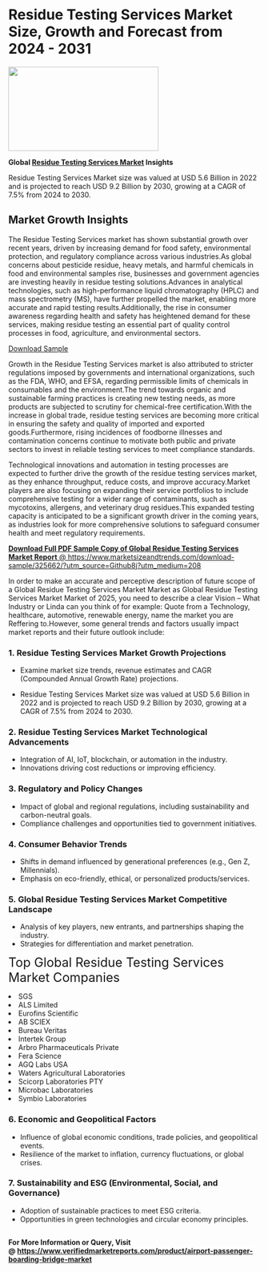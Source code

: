 <H1>Residue Testing Services Market Size, Growth and Forecast from 2024 - 2031</H1><img class="aligncenter size-medium wp-image-584254" src="https://thirdeyenews.in/wp-content/uploads/2024/09/Global-Market-Research-300x168.jpeg" alt="" width="300" height="168" /><p><strong>Global&nbsp;<a href="https://www.marketsizeandtrends.com/download-sample/325662/?utm_source=Github8j?utm_medium=208">Residue Testing Services Market</a> Insights</strong></p><p>Residue Testing Services Market size was valued at USD 5.6 Billion in 2022 and is projected to reach USD 9.2 Billion by 2030, growing at a CAGR of 7.5% from 2024 to 2030.</p><p><h2>Market Growth Insights</h2> <p>The Residue Testing Services market has shown substantial growth over recent years, driven by increasing demand for food safety, environmental protection, and regulatory compliance across various industries.As global concerns about pesticide residue, heavy metals, and harmful chemicals in food and environmental samples rise, businesses and government agencies are investing heavily in residue testing solutions.Advances in analytical technologies, such as high-performance liquid chromatography (HPLC) and mass spectrometry (MS), have further propelled the market, enabling more accurate and rapid testing results.Additionally, the rise in consumer awareness regarding health and safety has heightened demand for these services, making residue testing an essential part of quality control processes in food, agriculture, and environmental sectors.</p> <p><a href="#">Download Sample</a></p> <p>Growth in the Residue Testing Services market is also attributed to stricter regulations imposed by governments and international organizations, such as the FDA, WHO, and EFSA, regarding permissible limits of chemicals in consumables and the environment.The trend towards organic and sustainable farming practices is creating new testing needs, as more products are subjected to scrutiny for chemical-free certification.With the increase in global trade, residue testing services are becoming more critical in ensuring the safety and quality of imported and exported goods.Furthermore, rising incidences of foodborne illnesses and contamination concerns continue to motivate both public and private sectors to invest in reliable testing services to meet compliance standards.</p> <p>Technological innovations and automation in testing processes are expected to further drive the growth of the residue testing services market, as they enhance throughput, reduce costs, and improve accuracy.Market players are also focusing on expanding their service portfolios to include comprehensive testing for a wider range of contaminants, such as mycotoxins, allergens, and veterinary drug residues.This expanded testing capacity is anticipated to be a significant growth driver in the coming years, as industries look for more comprehensive solutions to safeguard consumer health and meet regulatory requirements.</p> <p><a href="#"></p><p><span class=""><strong>Download Full PDF Sample Copy of Global Residue Testing Services Market Report</strong> @ <a href="https://www.marketsizeandtrends.com/download-sample/325662/?utm_source=Github8j?utm_medium=208" target="_blank">https://www.marketsizeandtrends.com/download-sample/325662/?utm_source=Github8j?utm_medium=208</a></span></p><p>In order to make an accurate and perceptive description of future scope of a Global&nbsp;Residue Testing Services Market Market as Global&nbsp;Residue Testing Services Market Market of 2025, you need to describe a clear Vision &ndash; What Industry or Linda can you think of for example: Quote from a Technology, healthcare, automotive, renewable energy, name the market you are Reffering to.However, some general trends and factors usually impact market reports and their future outlook include:</p><h3>1.&nbsp;<strong>Residue Testing Services Market Growth Projections</strong></h3><ul><li>Examine market size trends, revenue estimates and CAGR (Compounded Annual Growth Rate) projections.</li><li><p>Residue Testing Services Market size was valued at USD 5.6 Billion in 2022 and is projected to reach USD 9.2 Billion by 2030, growing at a CAGR of 7.5% from 2024 to 2030.</p></li></ul><h3>2.&nbsp;<strong>Residue Testing Services Market Technological Advancements</strong></h3><ul><li>Integration of AI, IoT, blockchain, or automation in the industry.</li><li>Innovations driving cost reductions or improving efficiency.</li></ul><h3>3.&nbsp;<strong>Regulatory and Policy Changes</strong></h3><ul><li>Impact of global and regional regulations, including sustainability and carbon-neutral goals.</li><li>Compliance challenges and opportunities tied to government initiatives.</li></ul><h3>4.&nbsp;<strong>Consumer Behavior Trends</strong></h3><ul><li>Shifts in demand influenced by generational preferences (e.g., Gen Z, Millennials).</li><li>Emphasis on eco-friendly, ethical, or personalized products/services.</li></ul><h3>5.&nbsp;<strong>Global Residue Testing Services Market Competitive Landscape</strong></h3><ul><li>Analysis of key players, new entrants, and partnerships shaping the industry.</li><li>Strategies for differentiation and market penetration.</li></ul><p data-pm-slice="1 1 []"><span style="color: inherit; font-family: inherit; font-size: 25px;">Top Global Residue Testing Services Market Companies</span></p><div class="" data-test-id=""><p><li>SGS</li><li> ALS Limited</li><li> Eurofins Scientific</li><li> AB SCIEX</li><li> Bureau Veritas</li><li> Intertek Group</li><li> Arbro Pharmaceuticals Private</li><li> Fera Science</li><li> AGQ Labs USA</li><li> Waters Agricultural Laboratories</li><li> Scicorp Laboratories PTY</li><li> Microbac Laboratories</li><li> Symbio Laboratories</li></p></div><h3>6.&nbsp;<strong>Economic and Geopolitical Factors</strong></h3><ul><li>Influence of global economic conditions, trade policies, and geopolitical events.</li><li>Resilience of the market to inflation, currency fluctuations, or global crises.</li></ul><h3>7.&nbsp;<strong>Sustainability and ESG (Environmental, Social, and Governance)</strong></h3><ul><li>Adoption of sustainable practices to meet ESG criteria.</li><li>Opportunities in green technologies and circular economy principles.</li></ul><h2><strong style="font-size: 14px;">For More Information or Query, Visit @&nbsp;</strong><a style="background-color: #ffffff; font-size: 14px;" href="https://www.marketsizeandtrends.com/report/residue-testing-services-market/" target="_blank">https://www.verifiedmarketreports.com/product/airport-passenger-boarding-bridge-market</a></h2>